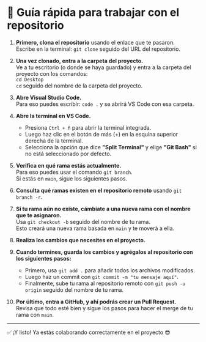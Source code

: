 # 🚀 Guía rápida para trabajar con el repositorio

1. **Primero, clona el repositorio** usando el enlace que te pasaron.  
   Escribe en la terminal: `git clone` seguido del URL del repositorio.

2. **Una vez clonado, entra a la carpeta del proyecto.**  
   Ve a tu escritorio (o donde se haya guardado) y entra a la carpeta del proyecto con los comandos:  
   `cd Desktop`  
   `cd` seguido del nombre de la carpeta del proyecto.

3. **Abre Visual Studio Code.**  
   Para eso puedes escribir: `code .` y se abrirá VS Code con esa carpeta.

4. **Abre la terminal en VS Code.**  
   - Presiona `Ctrl + ñ` para abrir la terminal integrada.  
   - Luego haz clic en el botón de más (+) en la esquina superior derecha de la terminal.  
   - Selecciona la opción que dice **"Split Terminal"** y elige **"Git Bash"** si no está seleccionado por defecto.

5. **Verifica en qué rama estás actualmente.**  
   Para eso puedes usar el comando `git branch`.  
   Si estás en `main`, sigue los siguientes pasos.

6. **Consulta qué ramas existen en el repositorio remoto** usando `git branch -r`.

7. **Si tu rama aún no existe, cámbiate a una nueva rama con el nombre que te asignaron.**  
   Usa `git checkout -b` seguido del nombre de tu rama.  
   Esto creará una nueva rama basada en `main` y te moverá a ella.

8. **Realiza los cambios que necesites en el proyecto.**

9. **Cuando termines, guarda los cambios y agrégalos al repositorio con los siguientes pasos:**  
   - Primero, usa `git add .` para añadir todos los archivos modificados.  
   - Luego haz un commit con `git commit -m "tu mensaje aquí"`.  
   - Finalmente, sube tu rama al repositorio remoto con `git push -u origin` seguido del nombre de tu rama.

10. **Por último, entra a GitHub, y ahí podrás crear un Pull Request.**  
    Revisa que todo esté bien y sigue los pasos para hacer el merge de tu rama con `main`.

---

✅ ¡Y listo! Ya estás colaborando correctamente en el proyecto 😎
